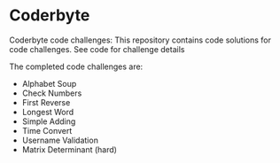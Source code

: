 # Coderbyte
Coderbyte code challenges: This repository contains code solutions for code challenges.  See code for challenge details

The completed code challenges are:
 - Alphabet Soup
 - Check Numbers
 - First Reverse
 - Longest Word
 - Simple Adding
 - Time Convert
 - Username Validation
 - Matrix Determinant (hard)
